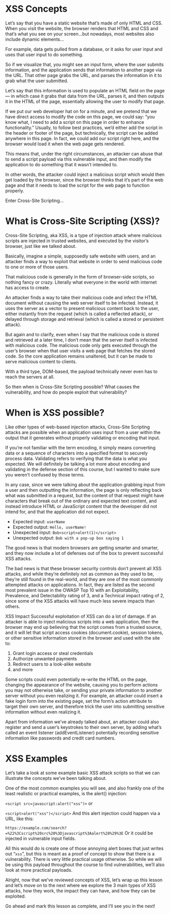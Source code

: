 # XSS Concepts
Let’s say that you have a static website that’s made of only HTML and CSS. When you visit the website, the browser renders that HTML and CSS and that’s what you see on your screen…but nowadays, most websites also include dynamic elements…

For example, data gets pulled from a database, or it asks for user input and uses that user input to do something. 

So if we visualize that, you might see an input form, where the user submits information, and the application sends that information to another page via the URL. That other page grabs the URL, and parses the information in it to grab what the user submitted. 

Let’s say that this information is used to populate an HTML field on the page — in which case it grabs that data from the URL, parses it, and then outputs it in the HTML of the page, essentially allowing the user to modify that page. 

If we put our web developer hat on for a minute, and we pretend that we have direct access to modify the code on this page, we could say: “you know what, I need to add a script on this page in order to enhance functionality.” Usually, to follow best practices, we’d either add the script in the header or footer of the page, but technically, the script can be added anywhere in this page. In fact, we could add our script right here, and the browser would load it when the web page gets rendered.

This means that, under the right circumstances, an attacker can abuse that to send a script payload via this vulnerable input, and then modify the application to do something that it wasn’t intended to.

In other words, the attacker could inject a malicious script which would then get loaded by the browser, since the browser thinks that it’s part of the web page and that it needs to load the script for the web page to function properly.

Enter Cross-Site Scripting…

# What is Cross-Site Scripting (XSS)?
Cross-Site Scripting, aka XSS, is a type of injection attack where malicious scripts are injected in trusted websites, and executed by the visitor’s browser, just like we talked about.

Basically, imagine a simple, supposedly safe website with users, and an attacker finds a way to exploit that website in order to send malicious code to one or more of those users.

That malicious code is generally in the form of browser-side scripts, so nothing fancy or crazy. Literally what everyone in the world with internet has access to create.

An attacker finds a way to take their malicious code and infect the HTML document without causing the web server itself to be infected. Instead, it uses the server as a vector to present malicious content back to the user, either instantly from the request (which is called a reflected attack), or delayed through storage and retrieval (which is called a stored or persistent attack).

But again and to clarify, even when I say that the malicious code is stored and retrieved at a later time, I don’t mean that the server itself is infected with malicious code. The malicious code only gets executed through the user’s browser when that user visits a web page that fetches the stored code. So the core application remains unaltered, but it can be made to serve malicious content to clients.

With a third type, DOM-based, the payload technically never even has to reach the servers at all.

So then when is Cross-Site Scripting possible? What causes the vulnerability, and how do people exploit that vulnerability?

# When is XSS possible?
Like other types of web-based injection attacks, Cross-Site Scripting attacks are possible when an application uses input from a user within the output that it generates without properly validating or encoding that input.

If you’re not familiar with the term encoding, it simply means converting data or a sequence of characters into a specified format to securely process data. Validating refers to verifying that the data is what you expected. We will definitely be talking a lot more about encoding and validating in the defense section of this course, but I wanted to make sure you weren’t confused by those terms.

In any case, since we were talking about the application grabbing input from a user and then outputting the information, the page is only reflecting back what was submitted in a request, but the content of that request might have characters that break out of the ordinary and expected text content, and instead introduce HTML or JavaScript content that the developer did not intend for, and that the application did not expect.

- Expected input: `userName`
- Expected output: `Hello, userName!`
- Unexpected input: `Bob<script>alert(1)</script>`
- Unexpected output: `Bob with a pop-up box saying 1`

The good news is that modern browsers are getting smarter and smarter, and they now include a lot of defenses out of the box to prevent successful XSS attacks.

The bad news is that these browser security controls don’t prevent all XSS attacks, and while they’re definitely not as common as they used to be, they’re still found in the real-world, and they are one of the most commonly attempted attacks on applications. In fact, they are listed as the second most prevalent issue in the OWASP Top 10 with an Exploitability, Prevalence, and Detectability rating of 3, and a Technical impact rating of 2, since some of the XSS attacks will have much less severe impacts than others.

XSS Impact
Successful exploitation of XSS can do a lot of damage. If an attacker is able to inject malicious scripts into a web application, then the browser may end up believing that the script comes from a trusted source, and it will let that script access cookies (document.cookie), session tokens, or other sensitive information stored in the browser and used with the site to:
1. Grant login access or steal credentials
2. Authorize unwanted payments
3. Redirect users to a look-alike website
4. and more

Some scripts could even potentially re-write the HTML on the page, changing the appearance of the website, causing you to perform actions you may not otherwise take, or sending your private information to another server without you even realizing it. For example, an attacker could insert a fake login form into the existing page, set the form’s action attribute to target their own server, and therefore trick the user into submitting sensitive information without even realizing it.

Apart from information we’ve already talked about, an attacker could also register and send a user’s keystrokes to their own server, by adding what’s called an event listener (addEventListener) potentially recording sensitive information like passwords and credit card numbers.

# XSS Examples
Let’s take a look at some example basic XSS attack scripts so that we can illustrate the concepts we’ve been talking about.

One of the most common examples you will see, and also frankly one of the least realistic or practical examples, is the alert() injection:

`<script src=javascript:alert("xss")>`
or

`<script>alert("xss")</script>`
And this alert injection could happen via a URL, like this:

`https://example.com/search?=%22%3Cscript%20src%20%3Djavascript%3Aalert%28%29%3E`
Or it could be injected in vulnerable input fields.

All this would do is create one of those annoying alert boxes that just writes out “`xss`”, but this is meant as a proof of concept to show that there is a vulnerability. There is very little practical usage otherwise. So while we will be using this payload throughout the course to find vulnerabilities, we’ll also look at more practical payloads.

Alright, now that we’ve reviewed concepts of XSS, let’s wrap up this lesson and let’s move on to the next where we explore the 3 main types of XSS attacks, how they work, the impact they can have, and how they can be exploited.

Go ahead and mark this lesson as complete, and I’ll see you in the next!
